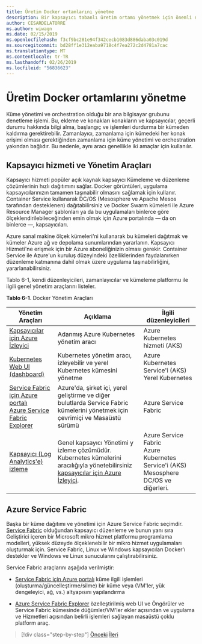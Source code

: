 ```yaml
---
title: Üretim Docker ortamlarını yönetme
description: Bir kapsayıcı tabanlı üretim ortamı yönetmek için önemli noktaları tanışın.
author: CESARDELATORRE
ms.author: wiwagn
ms.date: 02/15/2019
ms.openlocfilehash: f3cf9bc281e94f342cecb1083d886daba03c019d
ms.sourcegitcommit: bd28ff1e312eaba9718c4f7ea272c2d4781a7cac
ms.translationtype: MT
ms.contentlocale: tr-TR
ms.lasthandoff: 02/26/2019
ms.locfileid: "56836623"
---
```

# <a name="manage-production-docker-environments"></a>Üretim Docker ortamlarını yönetme

Küme yönetimi ve orchestration olduğu bir ana bilgisayar grubunu denetleme işlemi. Bu, ekleme ve konakları konakların ve kapsayıcılar, geçerli durumu hakkında bilgi alma, başlangıç ve işlemleri durdurma bir kümeden kaldırma gerektirebilir. Zamanlayıcı, zamanlama için kümedeki her konak erişimi olması gerektiğinden zamanlama için küme yönetimi ve orchestration yakından bağlıdır. Bu nedenle, aynı aracı genellikle iki amaçlar için kullanılır.

## <a name="container-service-and-management-tools"></a>Kapsayıcı hizmeti ve Yönetim Araçları

Kapsayıcı hizmeti popüler açık kaynak kapsayıcı Kümeleme ve düzenleme çözümlerinin hızlı dağıtımını sağlar. Docker görüntüleri, uygulama kapsayıcılarınızın tamamen taşınabilir olmasını sağlamak için kullanır. Container Service kullanarak DC/OS (Mesosphere ve Apache Mesos tarafından desteklenen) dağıtabilirsiniz ve Docker Swarm kümeleri ile Azure Resource Manager şablonları ya da bu uygulamaları binlerce göre ölçeklendirilebileceğinden emin olmak için Azure portalında — da on binlerce —, kapsayıcıları.

Azure sanal makine ölçek kümeleri'ni kullanarak bu kümeleri dağıtmak ve kümeler Azure ağ ve depolama sunumlarından yararlanın. Kapsayıcı Hizmeti'ne erişmek için bir Azure aboneliğinizin olması gerekir. Container Service ile Azure'un kuruluş düzeyindeki özelliklerinden faydalanırken düzenleme katmanına dahil olmak üzere uygulama taşınabilirliğini, yararlanabilirsiniz.

Tablo 6-1, kendi düzenleyicileri, zamanlayıcılar ve kümeleme platformu ile ilgili genel yönetim araçlarını listeler.

**Tablo 6-1**. Docker Yönetim Araçları

| Yönetim Araçları | Açıklama | İlgili düzenleyicileri |
|------------------|-------------|-----------------------|
| [Kapsayıcılar için Azure İzleyici](https://docs.microsoft.com/azure/monitoring/monitoring-container-insights-overview) | Adanmış Azure Kubernetes yönetim aracı | Azure Kubernetes hizmeti (AKS) |
| [Kubernetes Web UI (dashboard)](https://kubernetes.io/docs/tasks/access-application-cluster/web-ui-dashboard/) | Kubernetes yönetim aracı, izleyebilir ve yerel Kubernetes kümesini yönetme | Azure Kubernetes Service'i (AKS)<br/>Yerel Kubernetes |
| [Service Fabric için Azure portalı](https://docs.microsoft.com/azure/service-fabric/service-fabric-cluster-creation-via-portal)<br/>[Azure Service Fabric Explorer](https://docs.microsoft.com/azure/service-fabric/service-fabric-visualizing-your-cluster) | Azure'da, şirket içi, yerel geliştirme ve diğer bulutlarda Service Fabric kümelerini yönetmek için çevrimiçi ve Masaüstü sürümü | Azure Service Fabric |
| [Kapsayıcı (Log Analytics'e) izleme](https://docs.microsoft.com/azure/azure-monitor/insights/containers) | Genel kapsayıcı Yönetimi y izleme çözümüdür. Kubernetes kümelerini aracılığıyla yönetebilirsiniz [kapsayıcılar için Azure İzleyici](https://docs.microsoft.com/azure/monitoring/monitoring-container-insights-overview). | Azure Service Fabric<br/>Azure Kubernetes Service'i (AKS)<br/>Mesosphere DC/OS ve diğerleri. |

## <a name="azure-service-fabric"></a>Azure Service Fabric

Başka bir küme dağıtımı ve yönetimi için Azure Service Fabric seçimdir. [Service Fabric](https://azure.microsoft.com/services/service-fabric/) olduğundan kapsayıcı düzenleme ve bunun yanı sıra Geliştirici içeren bir Microsoft mikro hizmet platformu programlama modelleri, yüksek düzeyde ölçeklenebilir bir mikro hizmet uygulamaları oluşturmak için. Service Fabric, Linux ve Windows kapsayıcıları Docker'ı destekler ve Windows ve Linux sunucularını çalıştırabilirsiniz.

Service Fabric araçlarını aşağıda verilmiştir:

- [Service Fabric için Azure portalı](https://docs.microsoft.com/azure/service-fabric/service-fabric-cluster-creation-via-portal) küme ilgili işlemleri (oluşturma/güncelleştirme/silme) bir küme veya (VM'ler, yük dengeleyici, ağ, vs.) altyapısını yapılandırma

- [Azure Service Fabric Explorer](https://docs.microsoft.com/azure/service-fabric/service-fabric-visualizing-your-cluster) özelleştirilmiş web UI ve Öngörüler ve Service Fabric kümesinde düğümler/VM'ler ekler açısından ve uygulama ve Hizmetleri açısından belirli işlemleri sağlayan masaüstü çoklu platform araç.

>[!div class="step-by-step"]
>[Önceki](run-microservices-based-applications-in-production.md)
>[İleri](monitor-containerized-application-services.md)
